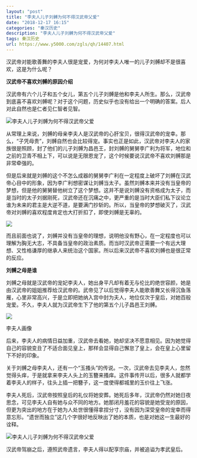 ```yaml
---
layout: "post"
title: "李夫人儿子刘髆为何不得汉武帝父爱"
date: "2018-12-17 16:15"
categories: "秦汉历史"
description: "李夫人儿子刘髆为何不得汉武帝父爱"
tags: 秦汉历史
url: https://www.y5000.com/zgls/qh/14407.html
---
```






汉武帝对能歌善舞的李夫人很是宠爱，为何对李夫人唯一的儿子刘髆却不是很喜欢，这是为什么呢？

**汉武帝不喜欢刘髆的原因介绍**

汉武帝有六个儿子和五个女儿，第五个儿子刘髆是他和李夫人所生。那么，汉武帝到底喜不喜欢刘髆呢？对于这个问题，历史似乎也没有给出一个明确的答案。后人对此自然也是仁者见仁智者见智。

![李夫人儿子刘髆为何不得汉武帝父爱](/uploads/allimg/170221/6-1F221161ZWa.JPG)

从常理上来说，刘髆的母亲李夫人是汉武帝的心肝宝贝，很得汉武帝的宠幸。那么，“子凭母贵”，刘髆自然也会比较得宠。事实也正是如此，汉武帝对李夫人的家族很是照顾，封了他们的儿子刘髆为昌邑王，封刘髆的舅舅李广利为将军，地位和之前的卫青不相上下，可以说是无限恩宠了，这个时候要说汉武帝不喜欢刘髆那是非常牵强的。

但是后来就是刘髆的这个不怎么成器的舅舅李广利在一定程度上破坏了刘髆在汉武帝心目中的形象，因为李广利想密谋让刘髆当太子。虽然刘髆本来并没有当皇帝的梦想，但是他的舅舅替他树立了这个梦想。这并不是说刘髆没有资格成为太子，而是当时的太子刘据刚死，汉武帝还在沉痛之中，更严重的是当时大臣们私下议论立谁为未来的君主是大逆不道，是要满门抄斩的。所以，当皇帝的梦想破灭了，汉武帝对刘髆的喜欢程度肯定也大打折扣了，即使刘髆是无辜的。

![](https://img.y5000.com/uploads/allimg/170221/1625004b2-0.jpg)

而且前面也说了，刘髆并没有当皇帝的理想，说明他没有野心，在一定程度也可以理解为胸无大志，不具备当皇帝的政治素质。而当时汉武帝正需要一个有远大理想、又性格谦厚的继承人来统治这个国家。所以后来汉武帝不喜欢刘髆也是很正常的反应。

**刘髆之母是谁**

刘髆之母就是汉武帝的宠妃李夫人，她出身平凡却有着无与伦比的绝世容颜，她是由汉武帝的姐姐推荐给汉武帝的。武帝见了以后觉得李夫人能歌善舞又长得沉鱼落雁，心里非常高兴，于是立即把她纳入宫中封为夫人，地位仅次于皇后，对她百般宠爱。不久，李夫人就为汉武帝生下了他的第五个儿子昌邑王刘髆。

![](https://img.y5000.com/uploads/allimg/170221/1625001538-1.jpg)

李夫人画像

后来，李夫人的病情日益加重，汉武帝去看她，她却坚决不愿意相见。因为她觉得自己的容貌变丑了不适合面见皇上，那样会显得自己懈怠了皇上，会在皇上心里留下不好的印象。

关于刘髆之母李夫人，还有一个“玉搔头”的传说。一次，汉武帝去见李夫人，忽然觉得头痒，于是就拿来李夫人头上的玉簪来搔痒。这件事传开以后，很多人就都学着李夫人的样子，往头上插一把簪子，这一度使得都城里的玉价往上飞涨。

李夫人死后，汉武帝按照皇后的礼仪将她安葬。她死后多年，汉武帝仍然对她日夜思念，可见李夫人自有她与众不同的地方。她那闭月羞花的容貌是她受宠的原因，但更为突出的地方在于她为人处世很懂得拿捏分寸，没有因为深受皇帝的宠幸而得意忘形。“遗世而独立”这几个字很好地反映出了她的本质，也是对她这一生最好的诠释。

![李夫人儿子刘髆为何不得汉武帝父爱](/uploads/allimg/170221/6-1F22116203HU.JPG)

汉武帝驾崩之后，遵照武帝遗言，李夫人得以配享宗庙，并被追谥为孝武皇后。
